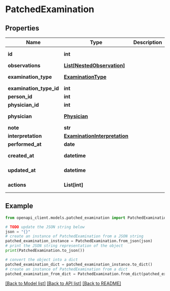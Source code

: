 # PatchedExamination


## Properties

Name | Type | Description | Notes
------------ | ------------- | ------------- | -------------
**id** | **int** |  | [optional] [readonly] 
**observations** | [**List[NestedObservation]**](NestedObservation.md) |  | [optional] 
**examination_type** | [**ExaminationType**](ExaminationType.md) |  | [optional] [readonly] 
**examination_type_id** | **int** |  | [optional] 
**person_id** | **int** |  | [optional] 
**physician_id** | **int** |  | [optional] 
**physician** | [**Physician**](Physician.md) |  | [optional] [readonly] 
**note** | **str** |  | [optional] 
**interpretation** | [**ExaminationInterpretation**](ExaminationInterpretation.md) |  | [optional] 
**performed_at** | **date** |  | [optional] 
**created_at** | **datetime** |  | [optional] [readonly] 
**updated_at** | **datetime** |  | [optional] [readonly] 
**actions** | **List[int]** |  | [optional] [readonly] 

## Example

```python
from openapi_client.models.patched_examination import PatchedExamination

# TODO update the JSON string below
json = "{}"
# create an instance of PatchedExamination from a JSON string
patched_examination_instance = PatchedExamination.from_json(json)
# print the JSON string representation of the object
print(PatchedExamination.to_json())

# convert the object into a dict
patched_examination_dict = patched_examination_instance.to_dict()
# create an instance of PatchedExamination from a dict
patched_examination_from_dict = PatchedExamination.from_dict(patched_examination_dict)
```
[[Back to Model list]](../README.md#documentation-for-models) [[Back to API list]](../README.md#documentation-for-api-endpoints) [[Back to README]](../README.md)


